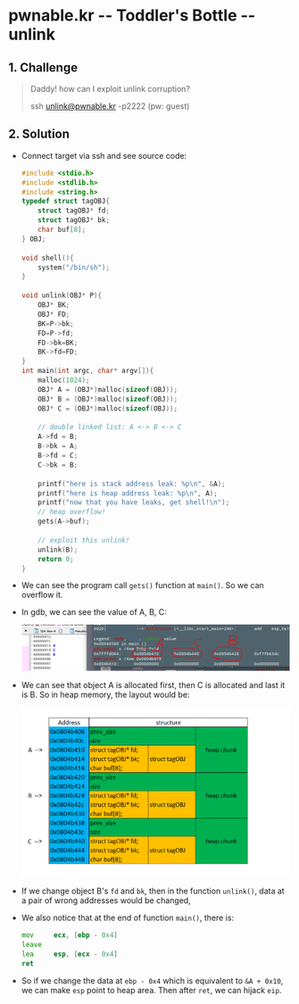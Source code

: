 # pwnable.kr -- Toddler's Bottle -- unlink

## 1. Challenge
  > Daddy! how can I exploit unlink corruption?  
  >   
  > ssh unlink@pwnable.kr -p2222 (pw: guest)  

## 2. Solution
  * Connect target via ssh and see source code:
    ```c
    #include <stdio.h>
    #include <stdlib.h>
    #include <string.h>
    typedef struct tagOBJ{
        struct tagOBJ* fd;
        struct tagOBJ* bk;
        char buf[8];
    } OBJ;

    void shell(){
        system("/bin/sh");
    }

    void unlink(OBJ* P){
        OBJ* BK;
        OBJ* FD;
        BK=P->bk;
        FD=P->fd;
        FD->bk=BK;
        BK->fd=FD;
    }
    int main(int argc, char* argv[]){
        malloc(1024);
        OBJ* A = (OBJ*)malloc(sizeof(OBJ));
        OBJ* B = (OBJ*)malloc(sizeof(OBJ));
        OBJ* C = (OBJ*)malloc(sizeof(OBJ));

        // double linked list: A <-> B <-> C
        A->fd = B;
        B->bk = A;
        B->fd = C;
        C->bk = B;

        printf("here is stack address leak: %p\n", &A);
        printf("here is heap address leak: %p\n", A);
        printf("now that you have leaks, get shell!\n");
        // heap overflow!
        gets(A->buf);

        // exploit this unlink!
        unlink(B);
        return 0;
    }

    ```

  * We can see the program call `gets()` function at `main()`. So we can overflow it.

  * In gdb, we can see the value of A, B, C:

    ![addr_of_ABC](addr_of_ABC.png)

  * We can see that object A is allocated first, then C is allocated and last it is B. So in heap memory, the layout would be:

    ![heap_struct](heap_struct.png)

  * If we change object B's `fd` and `bk`, then in the function `unlink()`, data at a pair of wrong addresses would be changed,

  * We also notice that at the end of function `main()`, there is:
    ```asm
    mov     ecx, [ebp - 0x4]
    leave
    lea     esp, [ecx - 0x4]
    ret
    ```

  * So if we change the data at `ebp - 0x4` which is equivalent to `&A + 0x10`, we can make `esp` point to heap area. Then after `ret`, we can hijack `eip`.
